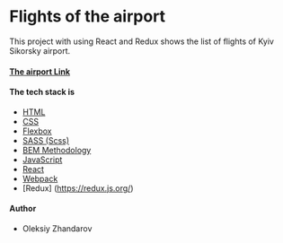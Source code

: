 # Flights of the airport
This project with using React and Redux shows the list of flights of Kyiv Sikorsky airport.
#### [The airport Link]()

#### The tech stack is
* [HTML](https://en.wikipedia.org/wiki/HTML)
* [CSS](https://en.wikipedia.org/wiki/CSS)
* [Flexbox](https://en.wikipedia.org/wiki/CSS_Flexible_Box_Layout)
* [SASS (Scss)](https://en.wikipedia.org/wiki/Sass_(stylesheet_language))
* [BEM Methodology](https://en.bem.info/methodology/)
* [JavaScript](https://en.wikipedia.org/wiki/JavaScript)
* [React](https://en.wikipedia.org/wiki/React_(JavaScript_library))
* [Webpack](https://webpack.js.org/)
* [Redux] (https://redux.js.org/)

#### Author
* Oleksiy Zhandarov